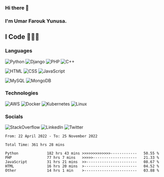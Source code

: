 ### Hi there 👋
### I'm Umar Farouk Yunusa.
## I Code 👨🏻‍💻


### Languages

![Python](https://img.shields.io/badge/Python-3776AB?style=for-the-badge&logo=python&logoColor=white)
![Django](https://img.shields.io/badge/Django-092E20?style=for-the-badge&logo=django&logoColor=white)
![PHP](https://img.shields.io/badge/PHP-777BB4?style=for-the-badge&logo=php&logoColor=white)
![C++](https://img.shields.io/badge/C%2B%2B-00599C?style=for-the-badge&logo=c%2B%2B&logoColor=white)

![HTML](https://img.shields.io/badge/HTML5-E34F26?style=for-the-badge&logo=html5&logoColor=white)
![CSS](https://img.shields.io/badge/CSS3-1572B6?style=for-the-badge&logo=css3&logoColor=white)
![JavaScript](https://img.shields.io/badge/JavaScript-F7DF1E?style=for-the-badge&logo=javascript&logoColor=black)

![MySQL](https://img.shields.io/badge/MySQL-005C84?style=for-the-badge&logo=mysql&logoColor=white)
![MongoDB](https://img.shields.io/badge/MongoDB-4EA94B?style=for-the-badge&logo=mongodb&logoColor=white)


### Technologies

![AWS](https://img.shields.io/badge/-AWS-000?&logo=Amazon-AWS&logoColor=F90)
![Docker](https://img.shields.io/badge/-Docker-000?&logo=Docker)
![Kubernetes](https://img.shields.io/badge/-Kubernetes-000?&logo=Kubernetes)
![Linux](https://img.shields.io/badge/-Linux-000?&logo=Linux)


### Socials

![StackOverflow](https://aleen42.github.io/badges/src/stackoverflow.svg)
![LinkedIn](https://img.shields.io/badge/LinkedIn-0077B5?style=for-the-badge&logo=linkedin&logoColor=white)
![Twitter](https://img.shields.io/badge/Twitter-1DA1F2?style=for-the-badge&logo=twitter&logoColor=white)


<!--START_SECTION:waka-->

```text
From: 22 April 2022 - To: 25 November 2022

Total Time: 361 hrs 28 mins

Python             182 hrs 43 mins >>>>>>>>>>>>>------------   50.55 %
PHP                77 hrs 7 mins   >>>>>--------------------   21.33 %
JavaScript         31 hrs 21 mins  >>-----------------------   08.67 %
HTML               16 hrs 20 mins  >------------------------   04.52 %
Other              14 hrs 1 min    >------------------------   03.88 %
```

<!--END_SECTION:waka-->

<!--
**umarfarouk98/umarfarouk98** is a ✨ _special_ ✨ repository because its `README.md` (this file) appears on your GitHub profile.

Here are some ideas to get you started:

- 🔭 I’m currently working on ...
- 🌱 I’m currently learning ...
- 👯 I’m looking to collaborate on ...
- 🤔 I’m looking for help with ...
- 💬 Ask me about ...
- 📫 How to reach me: ...
- 😄 Pronouns: ...
- ⚡ Fun fact: ...
-->
